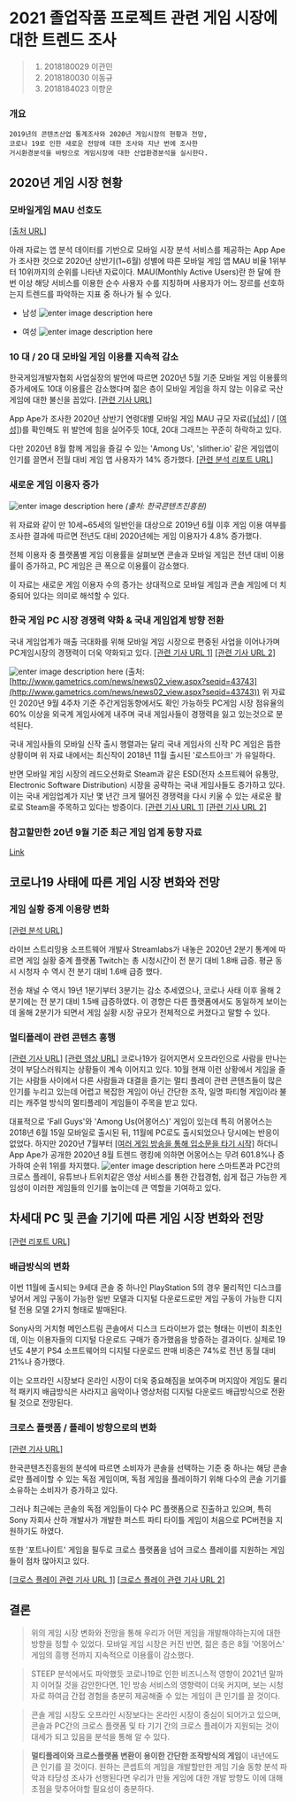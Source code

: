 ﻿# 2021 졸업작품 프로젝트 관련 게임 시장에 대한 트렌드 조사
>1. 2018180029 이관민  
>2. 2018180030 이동규
>3.  2018184023 이향운

### 개요 
    2019년의 콘텐츠산업 통계조사와 2020년 게임시장의 현황과 전망,
    코로나 19로 인한 새로운 전망에 대한 조사와 지난 번에 조사한
    거시환경분석을 바탕으로 게임시장에 대한 산업환경분석을 실시한다. 

## 2020년 게임 시장 현황
### 모바일게임 MAU 선호도
[[출처 URL]](https://ko.lab.appa.pe/2020-09/gamereport_2020_1.html)

아래 자료는 앱 분석 데이터를 기반으로 모바일 시장 분석 서비스를 제공하는 App Ape가 조사한 것으로 2020년 상반기(1~6월) 성별에 따른 모바일 게임 앱 MAU 비율 1위부터 10위까지의 순위를 나타낸 자료이다. 
MAU(Monthly Active Users)란 한 달에 한 번 이상 해당 서비스를 이용한 순수 사용자 수를 지칭하며 사용자가 어느 장르를 선호하는지 트렌드를 파악하는 지표 중 하나가 될 수 있다.
 - 남성 ![enter image description here](https://ko.lab.appa.pe/wp-content/uploads/2020/09/2020_KR_game_07.png)

- 여성
![enter image description here](https://ko.lab.appa.pe/wp-content/uploads/2020/09/2020_KR_game_08.png)

### 10 대 / 20 대 모바일 게임 이용률 지속적 감소 

한국게임개발자협회 사업실장의 발언에 따르면 2020년 5월 기준 모바일 게임 이용률의 증가세에도 10대 이용률은 감소했다며 젊은 층이 모바일 게임을 하지 않는 이유로 국산 게임에 대한 불신을 꼽았다. 
[[관련 기사 URL]](https://n.news.naver.com/mnews/article/138/0002091736?sid=105)

App Ape가 조사한 2020년 상반기 연령대별 모바일 게임 MAU 규모
 자료([[남성]](https://ko.lab.appa.pe/wp-content/uploads/2020/09/2020_KR_game_05.png) / [[여성]](https://ko.lab.appa.pe/wp-content/uploads/2020/09/2020_KR_game_06.png))를 확인해도 위 발언에 힘을 실어주듯 10대, 20대 그래프는 꾸준히 하락하고 있다.



다만 2020년 8월 함께 게임을 즐길 수 있는 'Among Us', 'slither.io' 같은 게임앱이 인기를 끌면서 전월 대비 게임 앱 사용자가 14% 증가했다.
  [[관련 분석 리포트 URL]](https://ko.lab.appa.pe/2020-09/gamereport08.html)

### 새로운 게임 이용자 증가
![enter image description here](https://cdn.discordapp.com/attachments/666973601047642112/763163361550532628/unknown.png)
*(출처: 한국콘텐츠진흥원)*

위 자료와 같이 만 10세~65세의 일반인을 대상으로 2019년 6월 이후 게임 이용 여부를 조사한 결과에 따르면 전년도 대비 2020년에는 게임 이용자가 4.8% 증가했다.

전체 이용자 중 플랫폼별 게임 이용률을 살펴보면 콘솔과 모바일 게임은 전년 대비 이용률이 증가하고, PC 게임은 큰 폭으로 이용률이 감소했다.

이 자료는 새로운 게임 이용자 수의 증가는 상대적으로 모바일 게임과 콘솔 게임에 더 치중되어 있다는 의미로 해석할 수 있다.

### 한국 게임 PC 시장 경쟁력 약화 & 국내 게임업계 방향 전환
국내 게임업계가 매출 극대화를 위해 모바일 게임 시장으로 편중된 사업을 이어나가며 PC게임시장의 경쟁력이 더욱 약화되고 있다.
[[관련 기사 URL 1]](https://www.enewstoday.co.kr/news/articleView.html?idxno=1404408) [[관련 기사 URL 2]](https://www.enewstoday.co.kr/news/articleView.html?idxno=1390636)

![enter image description here](http://www.gametrics.com/GameTricsUpFiles/ContentsFiles/2020092901.png)
(출처: [http://www.gametrics.com/news/news02_view.aspx?seqid=43743](http://www.gametrics.com/news/news02_view.aspx?seqid=43743))
위 자료인 2020년 9월 4주차 기준 주간게임동향에서도 확인 가능하듯  PC게임 시장 점유율의 60% 이상을 외국계 게임사에게 내주며 국내 게임사들이 경쟁력을 잃고 있는것으로 분석된다. 

국내 게임사들의 모바일 신작 출시 행렬과는 달리 국내 게임사의 신작 PC 게임은 뜸한 상황이며 위 자료 내에서는 최신작이 2018년 11월 출시된 '로스트아크' 가 유일하다.

 반면 모바일 게임 시장의 레드오션화로 Steam과 같은 ESD(전자 소프트웨어 유통망, Electronic Software Distribution) 시장을 공략하는 국내 게임사들도 증가하고 있다. 
 이는 국내 게임업계가 지난 몇 년간 크게 떨어진 경쟁력을 다시 키울 수 있는 새로운 활로로 Steam을 주목하고 있다는 방증이다.
 [[관련 기사 URL 1]](https://www.gamemeca.com/view.php?gid=1619941) [[관련 기사 URL 2]](https://www.sisaweek.com/news/articleView.html?idxno=131602)

### 참고할만한 20년 9월 기준 최근 게임 업계 동향 자료
 [Link](https://limelightkr.co.kr/%EC%B5%9C%EA%B7%BC-%EA%B2%8C%EC%9E%84-%EC%97%85%EA%B3%84-%EB%8F%99%ED%96%A5%EC%9D%84-%EC%86%8C%EA%B0%9C%ED%95%A9%EB%8B%88%EB%8B%A4/) 

## 코로나19 사태에 따른 게임 시장 변화와 전망
### 게임 실황 중계 이용량 변화
[[관련 분석 URL]](https://blog.streamlabs.com/streamlabs-stream-hatchet-q2-2020-live-streaming-industry-report-44298e0d15bc)

라이브 스트리밍용 소프트웨어 개발사 Streamlabs가 내놓은 2020년 2분기 통계에 따르면 게임 실황 중계 플랫폼 Twitch는 총 시청시간이 전 분기 대비 1.8배 급증. 평균 동시 시청자 수 역시 전 분기 대비 1.6배 급증 했다.

전송 채널 수 역시 19년 1분기부터 3분기는 감소 추세였으나, 코로나 사태 이후 올해 2분기에는 전 분기 대비 1.5배 급증하였다. 이 경향은 다른 플랫폼에서도 동일하게 보이는데 올해 2분기가 되면서 게임 실황 시장 규모가 전체적으로 커졌다고 말할 수 있다.

### 멀티플레이 관련 콘텐츠 흥행
[[관련 기사 URL]](https://www.greened.kr/news/articleView.html?idxno=267129) [[관련 영상 URL]](https://www.youtube.com/watch?v=wzTz00Um-PM&t=69s)
코로나19가 길어지면서 오프라인으로 사람을 만나는 것이 부담스러워지는 상황들이 계속 이어지고 있다. 10월 현재 이런 상황에서 게임을 즐기는 사람들 사이에서 다른 사람들과 대결을 즐기는 멀티 플레이 관련 콘텐츠들이 많은 인기를 누리고 있는데 어렵고 복잡한 게임이 아닌 간단한 조작, 일명 파티형 게임이라 불리는 캐주얼 방식의 멀티플레이 게임들이 주목을 받고 있다.

대표적으로 'Fall Guys'와 'Among Us(어몽어스)' 게임이 있는데 특히 어몽어스는 2018년 6월 15일 모바일로 출시된 뒤, 11월에 PC로도 출시되었으나 당시에는 반응이 없었다. 하지만 2020년 7월부터 [[여러 게임 방송을 통해 입소문을 타기 시작]](https://twitchtracker.com/games/510218) 하더니 App Ape가 공개한 2020년 8월 트렌드 랭킹에 의하면 어몽어스는 무려 601.8%나 증가하여 순위 1위를 차지했다.
![enter image description here](https://ko.lab.appa.pe/wp-content/uploads/2020/09/01.png)
스마트폰과 PC간의 크로스 플레이, 유튜브나 트위치같은 영상 서비스를 통한 간접경험, 쉽게 접근 가능한 게임성이 이러한 게임들의 인기를 높이는데 큰 역할을 기여하고 있다.

## 차세대 PC 및 콘솔 기기에 따른 게임 시장 변화와 전망 
[[관련 리포트 URL]](http://www.kocca.kr/cop/bbs/view/B0000141/1843085.do?searchCnd=&searchWrd=&cateTp1=&cateTp2=&useAt=&menuNo=200898&categorys=0&subcate=0&cateCode=&type=&instNo=0&questionTp=&uf_Setting=&recovery=&option1=&option2=&year=&categoryCOM062=&categoryCOM063=&categoryCOM208=&categoryInst=&morePage=&delCode=0&qtp=&pageIndex=1#)

### 배급방식의 변화
이번 11월에 출시되는 9세대 콘솔 중 하나인 PlayStation 5의 경우 물리적인 디스크를 넣어서 게임 구동이 가능한 일반 모델과 디지털 다운로드로만 게임 구동이 가능한 디지털 전용 모델 2가지 형태로 발매된다.

 Sony사의 거치형 메인스트림 콘솔에서 디스크 드라이브가 없는 형태는 이번이 최초인데, 이는 이용자들의 디지털 다운로드 구매가 증가했음을 방증하는 결과이다. 실제로 19년도 4분기 PS4 소프트웨어의 디지털 다운로드 판매 비중은 74%로 전년 동월 대비 21%나 증가했다.

이는 오프라인 시장보다 온라인 시장이 더욱 중요해짐을 보여주며
머지않아 게임도 물리적 패키지 배급방식은 사라지고 음악이나 영상처럼 디지털 다운로드 배급방식으로 전환될 것으로 전망된다.

### 크로스 플랫폼 / 플레이 방향으로의 변화
[[관련 기사 URL]](http://www.econovill.com/news/articleView.html?idxno=396053)

한국콘텐츠진흥원의 분석에 따르면 소비자가 콘솔을 선택하는 기준 중 하나는 해당 콘솔로만 플레이할 수 있는 독점 게임이며, 독점 게임을 플레이하기 위해 다수의 콘솔 기기를 소유하는 소비자가 증가하고 있다.

그러나 최근에는 콘솔의 독점 게임들이 다수 PC 플랫폼으로 진출하고 있으며, 특히 Sony 자회사 산하 개발사가 개발한 퍼스트 파티 타이틀 게임이 처음으로 PC버전을 지원하기도 하였다.

또한 '포트나이트' 게임을 필두로 크로스 플랫폼을 넘어 크로스 플레이를 지원하는 게임들이 점차 많아지고 있다.

[[크로스 플레이 관련 기사 URL 1]](http://www.gamevu.co.kr/news/articleView.html?idxno=8697) [[크로스 플레이 관련 기사 URL 2]](https://www.newstomato.com/ReadNews.aspx?no=961533)

## 결론

> 위의 게임 시장 변화와 전망을 통해 우리가 어떤 게임을 개발해야하는지에 대한 방향을 정할 수 있었다. 모바일 게임 시장은 커진 반면, 젊은 층은 8월 '어몽어스' 게임의 흥행 전까지 지속적으로 이용률이 감소했다.

>STEEP 분석에서도 파악했듯 코로나19로 인한 비즈니스적 영향이 2021년 말까지 이어질 것을 감안한다면, 1인 방송 서비스의 영향력이 더욱 커지며, 보는 시청자로 하여금 간접 경험을 충분히 제공해줄 수 있는 게임이 큰 인기를 끌 것이다.

> 콘솔 게임 시장도 오프라인 시장보다는 온라인 시장이 중심이 되어가고 있으며, 콘솔과 PC간의 크로스 플랫폼 및 타 기기 간의 크로스 플레이가 지원되는 것이 대세가 되고 있음을 분석을 통해 알 수 있다.

>**멀티플레이와 크로스플랫폼 변환이 용이한 간단한 조작방식의 게임**이 내년에도 큰 인기를 끌 것이다. 원하는 콘셉트의 게임을 개발할만한 게임 기술 동향 분석 파악과 타당성 조사가 선행된다면 우리가 만들 게임에 대한 개발 방향도 이에 대해 초점을 맞추어야할 필요성이 충분하다.
